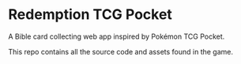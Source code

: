 # Redemption TCG Pocket
A Bible card collecting web app inspired by Pokémon TCG Pocket.

This repo contains all the source code and assets found in the game.
